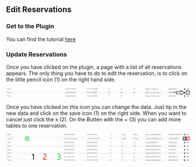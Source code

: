 ## Edit Reservations

### Get to the Plugin

You can find the tutorial [here](https://github.com/towa-digital/intern-table-reservation/blob/master/docs/features/manage%20tables/add%20table.md)

### Update Reservations

Once you have clicked on the plugin, a page with a list of all reservations appears. The only thing you have to do to edit the reservation, is to click on the little pencil icon (1) on the right hand side. <br>

![menu](./../../docimg/updatereservation1.png)

Once you have clicked on this icon you can change the data. Just tip in the new data and click on the save icon (1) on the right side. When you want to cancel just click the x (2). On the Butten with the + (3) you can add more tables to one reservation.

![menu](./../../docimg/updatereservation2.png)